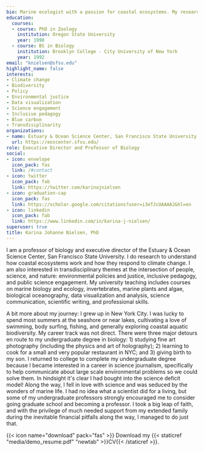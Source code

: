 ```yaml
---
bio: Marine ecologist with a passion for coastal ecosystems. My research projects focus on the ecology, biodiversity, oceanography, and biogeochemistry of rocky shores and beaches from the wave-swept outer coast to estuaries. Themes include the impacts of climate change, including ocean/coastal acidification, global warming, and sea level rise; conservation; policy; climate adaptation. 
education:
  courses:
  - course: PhD in Zoology
    institution: Oregon State University
    year: 1998
  - course: BS in Biology
    institution: Brooklyn College - City University of New York
    year: 1992
email: "knielsen@sfsu.edu"
highlight_name: false
interests:
- Climate change
- Biodiversity
- Policy
- Environmental justice
- Data visualization
- Science engagement
- Inclusive pedagogy
- Blue carbon
- Transdisiplinarity
organizations:
- name: Estuary & Ocean Science Center, San Francisco State University
  url: https://eoscenter.sfsu.edu/
role: Executive Director and Professor of Biology
social:
- icon: envelope
  icon_pack: fas
  link: /#contact
- icon: twitter
  icon_pack: fab
  link: https://twitter.com/karinajnielsen
- icon: graduation-cap
  icon_pack: fas
  link: https://scholar.google.com/citations?user=i3eTJcUAAAAJ&hl=en
- icon: linkedin
  icon_pack: fab
  link: https://www.linkedin.com/in/karina-j-nielsen/
superuser: true
title: Karina Johanne Nielsen, PhD
---
```


I am a professor of biology and executive director of the Estuary & Ocean Science Center, San Francisco State University. I do research to understand how coastal ecosystems work and how they respond to climate change. I am also interested in transdisciplinary themes at the intersection of people, science, and nature: environmental policies and justice, inclusive pedagogy, and public science engagement. My university teaching includes courses on marine biology and ecology, invertebrates, marine plants and algae, biological oceanography, data visualization and analysis, science communication, scientific writing, and professional skills.  

A bit more about my journey: I grew up in New York City. I was lucky to spend most summers at the seashore or near lakes, cultivating a love of swimming, body surfing, fishing, and generally exploring coastal aquatic biodiversity. My career track was not direct. There were three major detours en route to my undergraduate degree in biology: 1) studying fine art photography (including the physics and art of holography); 2) learning to cook for a small and very popular restaurant in NYC; and 3) giving birth to my son. I returned to college to complete my undergraduate degree because I became interested in a career in science journalism, specifically to help communicate about large scale environmental problems so we could solve them. In hindsight it's clear I had bought into the science deficit model! Along the way, I fell in love with science and was seduced by the wonders of marine life. I had no idea what a scientist did for a living, but some of my undergraduate professors strongly encouraged me to consider going graduate school and becoming a professor. I took a big leap of faith, and with the privilege of much needed support from my extended family during the inevitable financial pitfalls along the way, I managed to do just that. 


{{< icon name="download" pack="fas" >}} Download my {{< staticref "media/demo_resume.pdf" "newtab" >}}CV{{< /staticref >}}.
